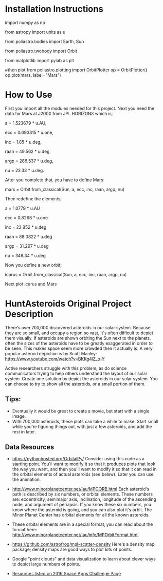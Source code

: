 
# Installation Instructions
import numpy as np

from astropy import units as u

from poliastro.bodies import Earth, Sun

from poliastro.twobody import Orbit

from matplotlib import pylab as plt

#then plot
from poliastro.plotting import OrbitPlotter
op = OrbitPlotter()
op.plot(mars, label="Mars")
# How to Use
First you import all the modules needed for this project. Next you need the data for Mars at J2000 from JPL HORIZONS which is;

a = 1.523679 * u.AU,

ecc = 0.093315 * u.one,

inc = 1.85 * u.deg,

raan = 49.562 * u.deg,

argp = 286.537 * u.deg,

nu = 23.33 * u.deg.

After you complete that, you have to define Mars:

mars = Orbit.from_classical(Sun, a, ecc, inc, raan, argp, nu)

Then redefine the elements;

a = 1.0779 * u.AU

ecc = 0.8268 * u.one

inc = 22.852 * u.deg

raan = 88.0822 * u.deg

argp = 31.297 * u.deg

nu = 346.34 * u.deg

Now you define a new orbit;

icarus = Orbit.from_classical(Sun, a, ecc, inc, raan, argp, nu)

Next plot icarus and Mars


# HuntAsteroids Original Project Description
There's over 700,000 discovered asteroids in our solar system. Because they are so small, and occupy a region so vast, it's often difficult to depict them visually. If asteroids are shown orbiting the Sun next to the planets, often the sizes of the asteroids have to be greatly exaggerated in order to be seen. This makes space seem more crowded then it actually is. A very popular asteroid depiction is by Scott Manley: https://www.youtube.com/watch?v=BKKg4lZ_o-Y

Active researchers struggle with this problem, as do science communicators trying to help others understand the layout of our solar system. Create one solution by depict the asteroids in our solar system. You can choose to try to show all the asteroids, or a small portion of them. 

 
## Tips:
* Eventually it would be great to create a movie, but start with a single image.
* With 700,000 asteroids, these plots can take a while to make. Start small while you're figuring things out, with just a few asteroids, and add the rest in later.


## Data Resources
* https://pythonhosted.org/OrbitalPy/
Consider using this code as a starting point. You'll want to modify it so that it produces plots that look the way you want, and then you'll want to modify it so that it can read in the orbital elements of actual asteroids (see below). Later you can use the animation.

* http://www.minorplanetcenter.net/iau/MPCORB.html
Each asteroid's path is described by six numbers, or orbital elements. These numbers are: eccentricity, semimajor axis, inclination, longitude of the ascending node, and argument of periapsis. If you know these six numbers, you know where the asteroid is going, and you can also plot it's orbit. The Minor Planet Center has orbital elements for all the known asteroids.

* These orbital elements are in a special format, you can read about the format here:
http://www.minorplanetcenter.net/iau/info/MPOrbitFormat.html

* https://github.com/astrofrog/mpl-scatter-density
Here's a density map package; density maps are good ways to plot lots of points.

* Google "point clouds" and data visualization to learn about clever ways to depict large numbers of points.

* [Resources listed on 2016 Space Apps Challenge Page](https://github.com/SpaceApps2016/Resources)
